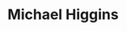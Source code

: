 ---
# Display name
title: Michael Higgins

# Organizational groups that you belong to (for People widget)
#   Set this to `[]` or comment out if you are not using People widget.
user_groups:
  - Graduate Students
---
